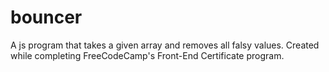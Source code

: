 # bouncer
A js program that takes a given array and removes all falsy values. Created while completing FreeCodeCamp's Front-End Certificate program.
